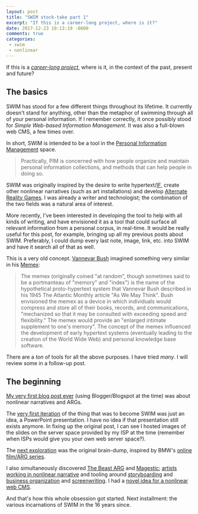 ```yaml
---
layout: post
title: "SWIM stock-take part 1"
excerpt: "If this is a career-long project, where is it?"
date: 2017-12-23 19:13:19 -0600
comments: true
categories: 
 - swim
 - nonlinear
---
```


If this is a _[career-long project](/2017/12/21/america/ "As I said in this post")_, where is it, in the context of the past, present and future?

## The basics

SWIM has stood for a few different things throughout its lifetime. It currently doesn't stand for anything, other than the metaphor of swimming through all of your personal information. If I remember correctly, it once possibly stood for _Simple Web-based Information Management_. It was also a full-blown web CMS, a few times over.

In short, SWIM is intended to be a tool in the [Personal Information Management](https://en.wikipedia.org/wiki/Personal_information_management) space.

> Practically, PIM is concerned with how people organize and maintain personal information collections, and methods that can help people in doing so.

SWIM was originally inspired by the desire to write hypertext/[IF](https://en.wikipedia.org/wiki/Interactive_fiction "Interactive Fiction"), create other nonlinear narratives (such as art installations) and develop [Alternate Reality Games](https://en.wikipedia.org/wiki/Alternate_reality_game). I was already a writer and technologist; the combination of the two fields was a natural area of interest.

More recently, I've been interested in developing the tool to help with all kinds of writing, and have envisioned it as a tool that could surface all relevant information from a personal corpus, in real-time. It would be really useful for this post, for example, bringing up all my previous posts about SWIM. Preferably, I could dump every last note, image, link, etc. into SWIM and have it search all of that as well.

This is a very old concept. [Vannevar Bush](https://en.wikipedia.org/wiki/Vannevar_Bush) imagined something very similar in his [Memex](https://en.wikipedia.org/wiki/Memex):

> The memex (originally coined "at random", though sometimes said to be a portmanteau of "memory" and "index") is the name of the hypothetical proto-hypertext system that Vannevar Bush described in his 1945 The Atlantic Monthly article "As We May Think". Bush envisioned the memex as a device in which individuals would compress and store all of their books, records, and communications, "mechanized so that it may be consulted with exceeding speed and flexibility." The memex would provide an "enlarged intimate supplement to one's memory". The concept of the memex influenced the development of early hypertext systems (eventually leading to the creation of the World Wide Web) and personal knowledge base software.

There are a _ton_ of tools for all the above purposes. I have tried _many_. I will review some in a follow-up post.

## The beginning

[My very first blog post ever](/2001/09/18/4/) (using Blogger/Blogspot at the time) was about nonlinear narratives and ARGs.

The [very first iteration](/2001/09/19/5/) of the thing that was to become SWIM was just an idea, a PowerPoint presentation. I have no idea if that presentation still exists anymore. In fixing up the original  post, I can see I hosted images of the slides on the server space provided by my ISP at the time (remember when ISPs would give you your own web server space?).

The [next exploration](/2001/09/19/10/) was the original brain-dump, inspired by BMW's [online film/ARG series](https://en.wikipedia.org/wiki/The_Hire#Contest/game_&_party). 

I also simultaneously discovered [The Beast ARG](/2001/09/19/11.html) and [Magestic](/2001/09/19/13.html); [artists working in nonlinear narrative](/2001/09/19/17.html) and tooling around [storyboarding](/2001/09/19/29.html) and [business organization](/2001/09/19/30.html) and [screenwriting](/2001/09/19/33.html). I had a [novel idea for a nonlinear web CMS](/2001/09/19/37/).

And that's how this whole obsession got started. Next installment: the various incarnations of SWIM in the 16 years since.
